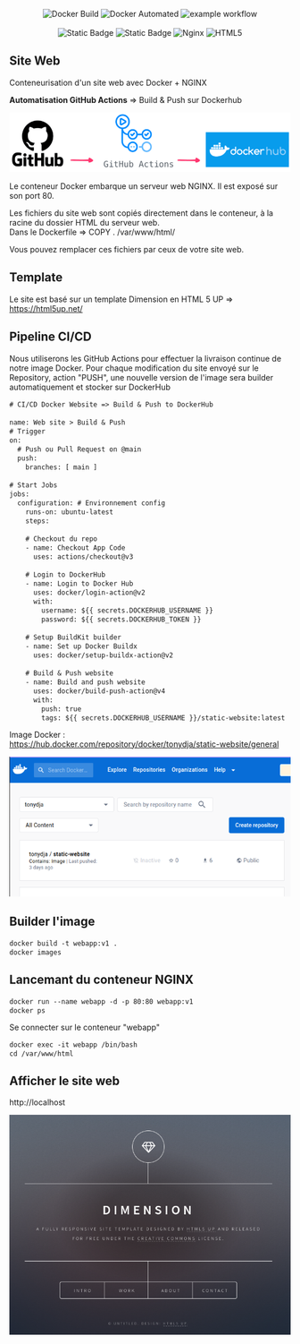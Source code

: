 <div align="center">

![Docker Build](https://img.shields.io/badge/docker-build-green)    ![Docker Automated](https://img.shields.io/docker/automated/jrottenberg/ffmpeg.svg)   ![example workflow](https://github.com/Tony-Dja/Docker-static-website/actions/workflows/github-ci.yml/badge.svg) <br /><br />
![Static Badge](https://img.shields.io/badge/GitHub_Actions-2088FF?style=for-the-badge&logo=github-actions&logoColor=white)     ![Static Badge](https://img.shields.io/badge/Docker-2CA5E0?style=for-the-badge&logo=docker&logoColor=white)     ![Nginx](https://img.shields.io/badge/nginx-%23009639.svg?style=for-the-badge&logo=nginx&logoColor=white)     ![HTML5](https://img.shields.io/badge/html5-%23E34F26.svg?style=for-the-badge&logo=html5&logoColor=white)

</div>

Site Web
----------------------

Conteneurisation d'un site web avec Docker + NGINX <br />

<strong>Automatisation GitHub Actions</strong> => Build & Push sur Dockerhub <br />

<div align="center">

![Screen](https://github.com/Tony-Dja/Docker-contenerized-website/blob/4ed25e9c079d1e200becd87664d73295129705c4/screenshots/build-push.png)

</div>

Le conteneur Docker embarque un serveur web NGINX. Il est exposé sur son port 80.

Les fichiers du site web sont copiés directement dans le conteneur, à la racine du dossier HTML du serveur web.<br />
Dans le Dockerfile => COPY . /var/www/html/

Vous pouvez remplacer ces fichiers par ceux de votre site web.


Template
----------------------

Le site est basé sur un template Dimension en HTML 5 UP => https://html5up.net/


Pipeline CI/CD
----------------------

Nous utiliserons les GitHub Actions pour effectuer la livraison continue de notre image Docker.
Pour chaque modification du site envoyé sur le Repository, action "PUSH", une nouvelle version de l'image sera builder automatiquement et stocker sur DockerHub

```
# CI/CD Docker Website => Build & Push to DockerHub

name: Web site > Build & Push
# Trigger
on:
  # Push ou Pull Request on @main
  push:
    branches: [ main ] 

# Start Jobs
jobs:
  configuration: # Environnement config
    runs-on: ubuntu-latest
    steps:

    # Checkout du repo
    - name: Checkout App Code
      uses: actions/checkout@v3

    # Login to DockerHub
    - name: Login to Docker Hub
      uses: docker/login-action@v2
      with:
        username: ${{ secrets.DOCKERHUB_USERNAME }}
        password: ${{ secrets.DOCKERHUB_TOKEN }}

    # Setup BuildKit builder
    - name: Set up Docker Buildx
      uses: docker/setup-buildx-action@v2
    
    # Build & Push website
    - name: Build and push website
      uses: docker/build-push-action@v4
      with:
        push: true
        tags: ${{ secrets.DOCKERHUB_USERNAME }}/static-website:latest
```

Image Docker : <br />
https://hub.docker.com/repository/docker/tonydja/static-website/general

<div align="center">

![Screen](https://github.com/Tony-Dja/Docker-contenerized-website/blob/6844912bdbc3d61d07958bac0c192fb337e61800/screenshots/image-docker.png)

</div>


Builder l'image
----------------------

```
docker build -t webapp:v1 .
docker images
```

Lancemant du conteneur NGINX
----------------------

```
docker run --name webapp -d -p 80:80 webapp:v1
docker ps
```

Se connecter sur le conteneur "webapp"<br />

```
docker exec -it webapp /bin/bash
cd /var/www/html
```


Afficher le site web
----------------------

http://localhost


![Screen](https://github.com/Tony-Dja/Docker-contenerized-website/blob/6844912bdbc3d61d07958bac0c192fb337e61800/screenshots/website.png)
